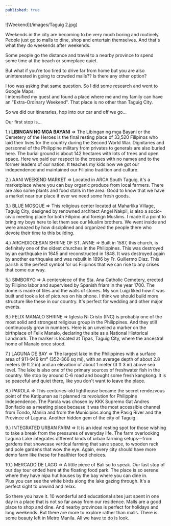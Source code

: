 ```yaml
---
published: true
---
```

![Weekend](/images/Taguig 2.jpg)

Weekends in the city are becoming to be very much boring and routinely.   
People just go to malls to dine, shop and entertain themselves. And that's what they do weekends after weekends.

Some people go the distance and travel to a nearby province to spend some time at the beach or someplace quiet. 

But what if you're too tired to drive far from home but you are also uninterested in going to crowded malls?? Is there any other option?

I too was asking that same question. So I did some research and went to Google Maps.   
I intensified my quest and found a place where me and my family can have an "Extra-Ordinary Weekend". 
That place is no other than Taguig City.

So we did our itineraries, hop into our car and off we go...

Our first stop is...

1.) **LIBINGAN NG MGA BAYANI**
=> The Libingan ng mga Bayani or the Cemetery of the Heroes is the final resting place of 33,520 Filipinos who laid their lives for the country during the Second World War.  Dignitaries and personnel of the Philippine military from privates to generals are also buried here.
The burial ground is about 142 hectares with lots of trees and open space. 
Here we paid our respect to the crosses with no names and to the former leaders of our nation.
It teaches my kids how we got our independence and maintained our Filipino tradition and culture.

2.) AANI WEEKEND MARKET
=> Located in ARCA South Taguig, it's a marketplace where you can buy organic produce from local farmers. There are also some plants and food stalls in the area.
Good to know that we have a market near our place if ever we need some fresh goods.

3.) BLUE MOSQUE
=> This religious center located at Maharlika Village, Taguig City, designed by renowned architect Angel Nakpil, is also a socio-civic meeting place for both Filipino and foreign Muslims.
I made it a point to bring my boys here to let them see our Muslim brothers. We went inside and were amazed by how disciplined and organized the people there who devote their time to this building.  

4.) ARCHDIOCESAN SHRINE OF ST. ANNE
=> Built in 1587, this church, is definitely one of the oldest churches in the Philippines. This was destroyed by an earthquake in 1645 and reconstructed in 1848.  It was destroyed again by another earthquake and was rebuilt in 1896 by Fr. Guillermo Diaz. 
This parish is the perfect symbol for us Filipinos that we can rise to any crises that come our way. 

5.) SIMBORYO
=> A centerpiece of the Sta. Ana Catholic Cemetery, erected by Filipino labor and supervised by Spanish friars in the year 1700. The dome is made of tiles and the walls of stones.
My son Luigi liked how it was built and took a lot of pictures on his phone. 
I think we should build more structure like these in our country. It's perfect for wedding and other major events.

6.) FELIX MANALO SHRINE
=> Iglesia Ni Cristo (INC) is probably one of the most solid and strongest religious group in the Philippines. And they still continuously grow in numbers. 
Here is an unveiled a marker on the birthplace of Felix Manalo, declaring the site as a National Historical Landmark. The marker is located at Tipas, Taguig City, where the ancestral home of Manalo once stood.

7.) LAGUNA DE BAY
=> The largest lake in the Philippines with a surface area of 911–949 km² (352-366 sq mi), with an average depth of about 2.8 meters (9 ft 2 in) and an elevation of about 1 meter (3 ft 3 in) above sea level.
The lake is also one of the primary sources of freshwater fish in the country.
We stop by around C-6 road and bought some fresh kangkong. 
It is so peaceful and quiet there, like you don't want to leave the place.

8.) PAROLA
=> This centuries-old lighthouse became the secret rendezvous point of the Katipunan as it planned its revolution for Philippine Independence. The Parola was chosen by KKK Supremo Gat Andres Bonifacio as a meeting place because it was the most accessible channel from Tondo, Manila and from the Municipios along the Pasig River and the Province of Laguna.
Another hidden gem of the city of Taguig.

9.) INTEGRATED URBAN FARM
=> It is an ideal resting spot for those wishing to take a break from the pressures of everyday life. The farm overlooking Laguna Lake integrates different kinds of urban farming setups—from gardens that showcase vertical farming that save space, to wooden rack and pole gardens that wow the eye.
Again, every city should have more demo farm like these for healthier food choices.

10.)  MERCADO DE LAGO
=> A little piece of Bali so to speak. Our last stop of our day tour ended here at the floating food park. The place is so serene where they have nipa hut houses by the bay where you can dine in.  
Plus you can see the white birds along the lake gazing through. It's a perfect sight to unwind and relax. 

So there you have it. 10 wonderful and educational sites just spent in one day in a place that is not so far away from our residence. 
Malls are a good place to shop and dine. And nearby provinces is perfect for holidays and long weekends. 
But there are more to explore rather than malls. 
There is some beauty left in Metro Manila. All we have to do is look. 

